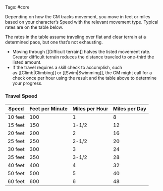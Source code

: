 Tags: #core 

Depending on how the GM tracks movement, you move in feet or miles based on your character’s Speed with the relevant movement type. Typical rates are on the table below.
  
The rates in the table assume traveling over flat and clear terrain at a determined pace, but one that’s not exhausting. 

- Moving through [[Difficult terrain]] halves the listed movement rate. Greater difficult terrain reduces the distance traveled to one-third the listed amount. 
- If the travel requires a skill check to accomplish, such as [[Climb|Climbing]] or [[Swim|Swimming]], the GM might call for a check once per hour using the result and the table above to determine your progress.

### Travel Speed

| **Speed** | **Feet per Minute** | **Miles per Hour** | **Miles per Day** |
| --------- | ------------------- | ------------------ | ----------------- |
| 10 feet   | 100                 | 1                  | 8                 |
| 15 feet   | 150                 | 1-1/2              | 12                |
| 20 feet   | 200                 | 2                  | 16                |
| 25 feet   | 250                 | 2-1/2              | 20                |
| 30 feet   | 300                 | 3                  | 24                |
| 35 feet   | 350                 | 3-1/2              | 28                |
| 40 feet   | 400                 | 4                  | 32                |
| 50 feet   | 500                 | 5                  | 40                |
| 60 feet   | 600                 | 6                  | 48                |


